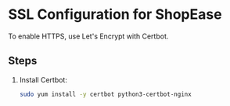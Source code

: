 # SSL Configuration for ShopEase

To enable HTTPS, use Let's Encrypt with Certbot.

## Steps
1. Install Certbot:
   ```bash
   sudo yum install -y certbot python3-certbot-nginx
   ```